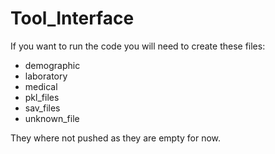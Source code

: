 # Tool_Interface
If you want to run the code you will need to create these files:
  - demographic
  - laboratory
  - medical
  - pkl_files
  - sav_files
  - unknown_file
  
They where not pushed as they are empty for now.
